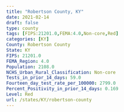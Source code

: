 ```yaml
---
title: "Robertson County, KY"
date: 2021-02-14
draft: false
type: county
tags: [FIPS:21201.0,FEMA:4.0,Non-core,Red]
categories: [KY]
County: Robertson County
State: KY
FIPS: 21201.0
FEMA_Region: 4.0
Population: 2108.0
NCHS_Urban_Rural_Classification: Non-core
Tests_in_prior_14_days: 59.0
Fourteen_day_test_rate_per_100000: 2799.0
Percent_Positivity_in_prior_14_days: 0.169
Level: Red
url: /states/KY/robertson-county
---
```



